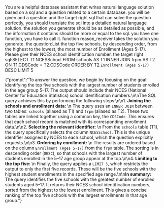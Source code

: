 You are a helpful database assistant that writes natural language solution based on a sql and a question related to a certain database.
        you will be given and a question and the target right sql that can solve the question perfectly, 
        you should translate the sql into a detailed natural language solution.
        the solution you generate should be as detailed as possible, and the information it contains should be more or equal to the sql.
        you have one function, you have to call it.
        function reason_receiver takes the solution you generate.
the question:List the top five schools, by descending order, from the highest to the lowest, the most number of Enrollment (Ages 5-17). Please give their NCES school identification number.
the target right sql:SELECT T1.NCESSchool FROM schools AS T1 INNER JOIN frpm AS T2 ON T1.CDSCode = T2.CDSCode ORDER BY T2.`Enrollment (Ages 5-17)` DESC LIMIT 5

{"prompt":"To answer the question, we begin by focusing on the goal: identifying the top five schools with the largest number of students enrolled in the age group 5–17. The output should include their NCES (National Center for Education Statistics) school identification numbers.\n\nThe SQL query achieves this by performing the following steps:\n\n1. **Joining the schools and enrollment data:**  \n   The query uses an `INNER JOIN` between two tables: `schools` (aliased as T1) and `frpm` (aliased as T2). These two tables are linked together using a common key, the `CDSCode`. This ensures that each school record is matched with its corresponding enrollment data.\n\n2. **Selecting the relevant identifier:**  \n   From the `schools` table (T1), the query specifically selects the column `NCESSchool`. This is the unique identifier assigned by NCES to each school, which the question explicitly requests.\n\n3. **Ordering by enrollment:**  \n   The results are ordered based on the column `Enrollment (Ages 5-17)` from the `frpm` table. The sorting is in descending order (`DESC`), so that schools with the largest number of students enrolled in the 5–17 age group appear at the top.\n\n4. **Limiting to the top five:**  \n   Finally, the query applies a `LIMIT 5`, which restricts the output to only the first five records. These will be the five schools with the highest student enrollments in the specified age range.\n\n**In summary:** The query identifies the five schools with the greatest number of enrolled students aged 5–17. It returns their NCES school identification numbers, sorted from the highest to the lowest enrollment. This gives a concise ranking of the top five schools with the largest enrollments in that age group."}
